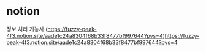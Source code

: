 # notion
정보 처리 기능사
(https://fuzzy-peak-4f3.notion.site/aade1c24a8304f68b33f8477bf997644?pvs=4)https://fuzzy-peak-4f3.notion.site/aade1c24a8304f68b33f8477bf997644?pvs=4
